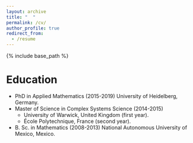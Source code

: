 ```yaml
---
layout: archive
title: "  "
permalink: /cv/
author_profile: true
redirect_from:
  - /resume
---
```


{% include base_path %}

Education
======

* PhD in Applied Mathematics (2015-2019) University of Heidelberg, Germany.
* Master of Science in Complex Systems Science (2014-2015)
  * University of Warwick, United Kingdom (first year).
  * École Polytechnique, France (second year).
* B. Sc. in Mathematics (2008-2013) National Autonomous University of Mexico, Mexico.



